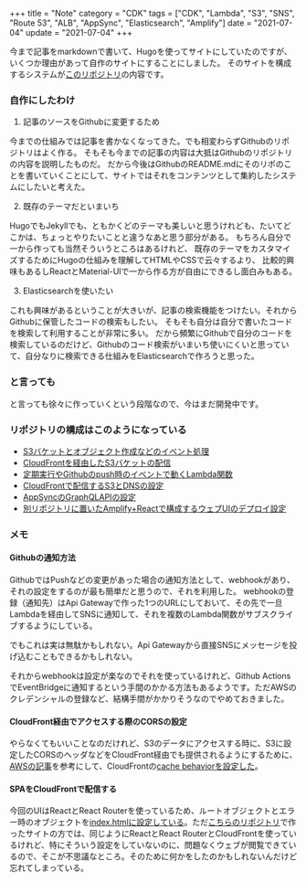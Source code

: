 +++
title = "Note"
category = "CDK"
tags = ["CDK", "Lambda", "S3", "SNS", "Route 53", "ALB", "AppSync", "Elasticsearch", "Amplify"]
date = "2021-07-04"
update = "2021-07-04"
+++

今まで記事をmarkdownで書いて、Hugoを使ってサイトにしていたのですが、いくつか理由があって自作のサイトにすることにしました。
そのサイトを構成するシステムが[このリポジトリ](https://github.com/suzukiken/cdk-note)の内容です。

### 自作にしたわけ

1. 記事のソースをGithubに変更するため

今までの仕組みでは記事を書かなくなってきた。でも相変わらずGithubのリポジトリはよく作る。
そもそも今までの記事の内容は大抵はGithubのリポジトリの内容を説明したものだ。
だから今後はGithubのREADME.mdにそのリポのことを書いていくことにして、サイトではそれをコンテンツとして集約したシステムにしたいと考えた。

2. 既存のテーマだといまいち

HugoでもJekyllでも、ともかくどのテーマも美しいと思うけれども、たいてどこかは、ちょっとやりたいことと違うなあと思う部分がある。
もちろん自分で一から作っても当然そういうところはあるけれど、
既存のテーマをカスタマイズするためにHugoの仕組みを理解してHTMLやCSSで云々するより、
比較的興味もあるしReactとMaterial-UIで一から作る方が自由にできるし面白みもある。

3. Elasticsearchを使いたい

これも興味があるということが大きいが、記事の検索機能をつけたい。それからGithubに保管したコードの検索もしたい。
そもそも自分は自分で書いたコードを検索して利用することが非常に多い。
だから頻繁にGithubで自分のコードを検索しているのだけど、Githubのコード検索がいまいち使いにくいと思っていて、自分なりに検索できる仕組みをElasticsearchで作ろうと思った。

### と言っても

と言っても徐々に作っていくという段階なので、今はまだ開発中です。

### リポジトリの構成はこのようになっている

* [S3バケットとオブジェクト作成などのイベント処理](../lib/cdk-note-storage-stack.ts)
* [CloudFrontを経由したS3バケットの配信](../lib/cdk-note-distribution-stack.ts)
* [定期実行やGithubのpush時のイベントで動くLambda関数](../lib/cdk-note-function-stack.ts)
* [CloudFrontで配信するS3とDNSの設定](../lib/cdk-note-distribution-stack.ts)
* [AppSyncのGraphQLAPIの設定](../lib/cdk-note-api-public-stack.ts)
* [別リポジトリに置いたAmplify+Reactで構成するウェブUIのデプロイ設定](../lib/cdk-note-ui-deploy-public-stack.ts)

### メモ

#### Githubの通知方法

GithubではPushなどの変更があった場合の通知方法として、webhookがあり、それの設定をするのが最も簡単だと思うので、それを利用した。
webhookの登録（通知先）はApi Gatewayで作った1つのURLにしておいて、その先で一旦Lambdaを経由してSNSに通知して、それを複数のLambda関数がサブスクライブするようにしている。

でもこれは実は無駄かもしれない。Api Gatewayから直接SNSにメッセージを投げ込むこともできるかもしれない。

それからwebhookは設定が楽なのでそれを使っているけれど、Github ActionsでEventBridgeに通知するという手間のかかる方法もあるようです。ただAWSのクレデンシャルの登録など、結構手間がかかりそうなのでやめておきました。

#### CloudFront経由でアクセスする際のCORSの設定

やらなくてもいいことなのだけれど、S3のデータにアクセスする時に、S3に設定したCORSのヘッダなどをCloudFront経由でも提供されるようにするために、[AWSの記事](https://aws.amazon.com/premiumsupport/knowledge-center/no-access-control-allow-origin-error/)を参考にして、CloudFrontの[cache behaviorを設定した](https://github.com/suzukiken/cdk-note/blob/5119baa2e7b6886fa750b6f70b88a562c25be104/lib/cdk-note-distribution-stack.ts#L20-L24)。

#### SPAをCloudFrontで配信する

今回のUIはReactとReact Routerを使っているため、ルートオブジェクトとエラー時のオブジェクトを[index.htmlに設定している](https://github.com/suzukiken/cdk-note/blob/a9bef05ca8208329ec0543667b527818a6dbb200/lib/cdk-note-distribution-stack.ts#L34-L42)。ただ[こちらのリポジトリ](https://github.com/suzukiken/utilui)で作ったサイトの方では、同じようにReactとReact RouterとCloudFrontを使っているけれど、特にそういう設定をしていないのに、問題なくウェブが閲覧できているので、そこが不思議なところ。そのために何かをしたのかもしれないんだけど忘れてしまっている。